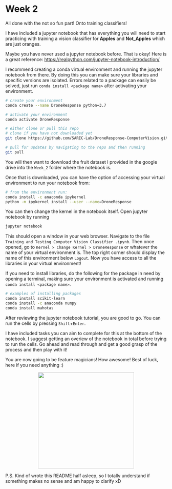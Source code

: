 # Week 2

All done with the not so fun part! Onto training classifiers! 

I have included a jupyter notebook that has everything you will need to start practicing with training a vision classifier for **Apples** and **Not_Apples** which are just oranges.

Maybe you have never used a jupyter notebook before. That is okay! Here is a great reference: https://realpython.com/jupyter-notebook-introduction/ 

I recommend creating a conda virtual environment and running the jupyter notebook from there. By doing this you can make sure your libraries and specific versions are isolated. Errors related to a package can easily be solved, just run `conda install <package name>` after activating your environment. 

```sh 
# create your environment 
conda create --name DroneResponse python=3.7

# activate your environment 
conda activate DroneResponse 

# either clone or pull this repo 
# clone if you have not downloaded yet 
git clone https://github.com/SAREC-Lab/DroneResponse-ComputerVision.git

# pull for updates by navigating to the repo and then running 
git pull 
```
You will then want to download the fruit dataset I provided in the google drive into the `Week_2` folder where the notebook is. 

Once that is downloaded, you can have the option of accessing your virtual environment to run your notebook from: 
```sh 
# from the environment run: 
conda install -c anaconda ipykernel
python -m ipykernel install --user --name=DroneResponse
```
You can then change the kernel in the notebook itself. Open jupyter notebook by running 
```sh
jupyter notebook 
```
This should open a window in your web browser. Navigate to the file `Training and Testing Computer Vision Classifier .ipynb`. Then once opened, go to `Kernel > Change Kernel > DroneResponse` or whatever the name of your virtual environment is. The top right corner should display the name of this environment below `Logout`. Now you have access to all the libraries in your virtual environment! 

If you need to install libraries, do the following for the package in need by opening a terminal, making sure your environment is activated and running `conda install <package name>`. 

```sh 
# examples of installing packages 
conda install scikit-learn
conda install -c anaconda numpy
conda install mahotas
```
After reviewing the jupyter notebook tutorial, you are good to go. You can run the cells by pressing `Shift`+`Enter`. 

I have included tasks you can aim to complete for this at the bottom of the notebook. I suggest getting an overiew of the notebook in total before trying to run the cells. Go ahead and read through and get a good grasp of the process and then play with it! 

You are now going to be feature magicians! How awesome! Best of luck, here if you need anything :) 

<p align="center">
  <img src="https://i.gifer.com/Sc7.gif" width="300" height="300"/>
</p>


P.S. Kind of wrote this README half asleep, so I totally understand if something makes no sense and am happy to clarify xD 

